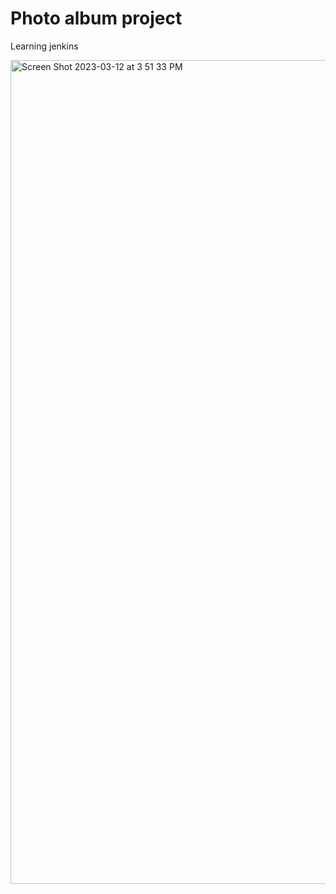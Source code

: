 # Photo album project

Learning jenkins

<img width="1318" alt="Screen Shot 2023-03-12 at 3 51 33 PM" src="https://user-images.githubusercontent.com/45492838/224573103-7bbc9394-6f2d-4744-a4a3-94855a2c2c77.png">


